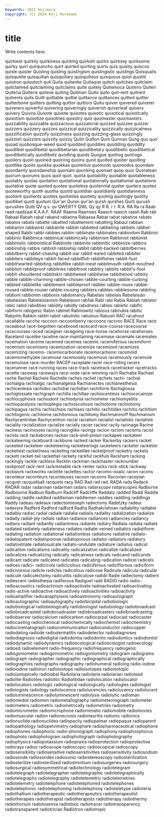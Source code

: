 ```yaml
---
Keywords: 2021 kojimura
Copyright: (C) 2024 Koji Murakami
---
```


# title

Write contents here.




quirkiest quirkily quirkiness quirking quirkish quirks quirksey quirksome quirky quirl
quirquincho quirt quirted quirting quirts quis quisby quiscos quisle quisler
Quisling quisling quislingism quislingistic quislings Quisqualis quisqueite quisquilian quisquiliary quisquilious
quisquous quist quistiti quistron quisutsch quit Quita quitantie Quitaque quitch
quitches quitclaim quitclaimed quitclaiming quitclaims quite quitely Quitemoca Quiteno Quiteri
Quiteria Quiteris quiteve quiting Quitman Quito quito quit-rent quitrent quitrents
quits Quitt quittable quittal quittance quittances quitted quitter quitterbone quitters
quitting quittor quittors Quitu quiver quivered quiverer quiverers quiverful quivering
quiveringly quiverish quiverleaf quivers quivery Quivira Quixote quixote quixotes quixotic
quixotical quixotically quixotism quixotize quixotries quixotry quiz quizmaster quizmasters quizzability
quizzable quizzacious quizzatorial quizzed quizzee quizzer quizzers quizzery quizzes quizzical
quizzicality quizzically quizzicalness quizzification quizzify quizziness quizzing quizzing-glass quizzingly quizzish
quizzism quizzity quizzy Qulin Qulllon Qum Qumran Qung quo quo'
quoad quobosque-weed quod quodded quoddies quodding quoddity quodlibet quodlibetal quodlibetarian
quodlibetary quodlibetic quodlibetical quodlibetically quodlibetz quodling quods Quogue quohog quohogs
quoilers quoin quoined quoining quoins quoit quoited quoiter quoiting quoitlike
quoits quokka quokkas quominus quomodo quomodos quondam quondamly quondamship quoniam
quonking quonset quop quor Quoratean quorum quorums quos quot quot.
quota quotability quotable quotableness quotably quotas quotation quotational quotationally quotationist
quotations quotative quote quoted quotee quoteless quotennial quoter quoters quotes
quoteworthy quoth quotha quotid quotidian quotidianly quotidianness quotient quotients quoties
quotieties quotiety quoting quotingly quotity quotlibet quott quotum Qur'an Quran
qur'an qursh qurshes Qurti qurush qurushes Qutb QV q.v. qv
QWERTY QWL Qy qy R R. r r. R.A. RA
Ra ra Raab raad raadzaal R.A.A.F. RAAF Raama Raamses Raasch
raasch raash Rab rab Rabaal Rabah rabal raband rabanna Rabassa
Rabat rabat rabatine rabato rabatos rabats rabatte rabatted rabattement rabatting
Rabaul rabban rabbanim rabbanist rabbanite rabbet rabbeted rabbeting rabbets rabbet-shaped
Rabbi rabbi rabbies rabbin rabbinate rabbinates rabbindom Rabbinic rabbinic Rabbinica
rabbinical rabbinically rabbinism Rabbinist rabbinist rabbinistic rabbinistical Rabbinite rabbinite rabbinitic
rabbinize rabbins rabbinship rabbis rabbish rabbiship rabbit rabbit-backed rabbitberries rabbitberry
rabbit-chasing rabbit-ear rabbit-eared rabbited rabbiter rabbiters rabbiteye rabbit-faced rabbitfish rabbitfishes
rabbit-foot rabbithearted rabbiting rabbitlike rabbit-meat rabbitmouth rabbit-mouthed rabbitoh rabbitproof rabbitries
rabbitroot rabbitry rabbits rabbit's-foot rabbit-shouldered rabbitskin rabbitweed rabbitwise rabbitwood rabbity
rabble rabble-charming rabble-chosen rabble-courting rabble-curbing rabbled rabblelike rabblement rabbleproof rabbler
rabble-rouse rabble-roused rabble-rouser rabble-rousing rabblers rabbles rabblesome rabbling rabboni rabbonim
rabbonis rabdomancy Rabelais rabelais Rabelaisian rabelaisian Rabelaisianism Rabelaism rabfak Rabi
rabi Rabia Rabiah rabiator rabic rabid rabidities rabidity rabidly rabidness
rabies rabietic rabific rabiform rabigenic Rabin rabinet Rabinowitz rabious rabirubia
rabitic Rabjohn Rabkin rablin rabot rabulistic rabulous Rabush RAC racahout
racallable racche raccoon raccoonberry raccoons raccroc RACE Race race raceabout
race-begotten racebrood racecard race-course racecourse racecourses raced racegoer racegoing race-horse
racehorse racehorses Raceland racelike raceline race-maintaining racemase racemate racemates racemation
raceme racemed racemes racemic racemiferous racemiform racemism racemisms racemization racemize
racemized racemizes racemizing racemo- racemocarbonate racemocarbonic racemoid racemomethylate racemose racemosely
racemous racemously racemule racemulose race-murder RACEP raceplate racer race-riding racers
racerunner race-running races race-track racetrack racetracker racetracks racette raceway raceways
race-wide race-winning rach Rachaba Rachael rache Rachel Rachele Rachelle raches
rachet rachets rachi- rachial rachialgia rachialgic rachianalgesia Rachianectes rachianesthesia rachicentesis
rachides rachidial rachidian rachiform Rachiglossa rachiglossate rachigraph rachilla rachillae rachiocentesis
rachiococainize rachiocyphosis rachiodont rachiodynia rachiometer rachiomyelitis rachioparalysis rachioplegia rachioscoliosis rachiotome
rachiotomy rachipagus rachis rachischisis rachises rachitic rachitides rachitis rachitism rachitogenic
rachitome rachitomous rachitomy Rachmaninoff Rachmanism Rachycentridae Rachycentron racial racialism racialist
racialistic racialists raciality racialization racialize racially racier raciest racily racinage
Racine raciness racinesses racing racinglike racings racion racism racisms racist
racists rack rackabones rackan rack-and-pinion rackapee rackateer rackateering rackboard rackbone
racked racker Rackerby rackers racket racketed racketeer racketeering racketeerings racketeers
racketer racketier racketiest racketiness racketing racketlike racketproof racketry rackets rackett
racket-tail rackettail rackety rackful rackfuls Rackham racking rackingly rackle rackless
Racklin rackman rackmaster racknumber rackproof rack-rent rackrentable rack-renter racks rack-stick
rackway rackwork rackworks raclette raclettes racloir racomo-oxalic racon racons raconteur
raconteurs raconteuses racoon racoons Racovian racoyian racquet racquetball racquets racy
RAD Rad rad rad. RADA rada Radack RADAR radar radarman
radarmen radars radarscope radarscopes Radborne Radbourne Radbun Radburn Radcliff Radcliffe
Raddatz radded Raddi Raddie radding raddle raddled raddleman raddlemen raddles
raddling raddlings Raddy radeau radeaux radectomieseph radectomy Radetzky radeur radevore
Radferd Radford radford Radha Radhakrishnan radiability radiable radiably radiac radial
radiale radialia radialis radiality radialization radialize radially radial-ply radials radian
radiance radiances radiancies radiancy radians radiant radiantly radiantness radiants radiary
Radiata radiata radiate radiated radiately radiateness radiates radiate-veined radiatics radiatiform
radiating radiation radiational radiationless radiations radiative radiato- radiatopatent radiatoporose radiatoporous
radiator radiators radiatory radiatostriate radiatosulcate radiato-undulate radiature radiatus radical radicalism
radicalisms radicality radicalization radicalize radicalized radicalizes radicalizing radically radicalness radicals
radicand radicands radicant radicate radicated radicates radicating radication radicel radicels
radices radici- radicicola radicicolous radiciferous radiciflorous radiciform radicivorous radicle radicles
radicolous radicose Radicula radicula radicular radicule radiculectomy radiculitis radiculose radidii
Radie radiectomy radient radiescent radiesthesia radiferous Radiguet radii RADIO radio
radio- radioacoustics radioactinium radioactivate radioactivated radioactivating radio-active radioactive radioactively radioactivities
radioactivity radioamplifier radioanaphylaxis radioastronomy radioautograph radioautographic radioautography radiobicipital radiobiologic radiobiological
radiobiologically radiobiologist radiobiology radiobroadcast radiobroadcasted radiobroadcaster radiobroadcasters radiobroadcasting radiobserver radiocalcium
radiocarbon radiocarpal radiocast radiocaster radiocasting radiochemical radiochemically radiochemist radiochemistry radiocinematograph
radiocommunication radioconductor radiocopper radiodating radiode radiodermatitis radiodetector radiodiagnoses radiodiagnosis radiodigital
radiodontia radiodontic radiodontics radiodontist radiodynamic radiodynamics radioecological radioecologist radioecology radioed
radioelement radio-frequency radiofrequency radiogenic radiogoniometer radiogoniometric radiogoniometry radiogram radiograms radiograph
radiographer radiographic radiographical radiographically radiographies radiographs radiography radiohumeral radioing radio-iodine
radioiodine radioiron radioisotope radioisotopes radioisotopic radioisotopically radiolabel Radiolaria radiolaria radiolarian
radiolead radiolite Radiolites radiolitic Radiolitidae radiolocation radiolocator radiolocators radiologic radiological
radiologically radiologies radiologist radiologists radiology radiolucence radiolucencies radiolucency radiolucent radioluminescence
radioluminescent radiolysis radiolytic radioman radiomedial radiomen radiometallography radiometeorograph radiometer radiometers
radiometric radiometrically radiometries radiometry radiomicrometer radiomicrophone radiomimetic radiomobile radiomovies radiomuscular
radion radionecrosis radioneuritis radionic radionics radionuclide radionuclides radiopacity radiopalmar radiopaque
radioparent radiopathology radiopelvimetry radiophare radiopharmaceutical radiophone radiophones radiophonic radio-phonograph radiophony
radiophosphorus radiophoto radiophotogram radiophotograph radiophotography radiophysics radiopotassium radiopraxis radioprotection radioprotective
radiorays radios radioscope radioscopic radioscopical radioscopy radiosensibility radiosensitive radiosensitivities radiosensitivity
radiosodium radiosonde radiosondes radiosonic radiostereoscopy radiosterilization radiosterilize radiosterilized radiostrontium radiosurgeries
radiosurgery radiosurgical radiosymmetrical radiotechnology radiotelegram radiotelegraph radiotelegrapher radiotelegraphic radiotelegraphically radiotelegraphs
radiotelegraphy radiotelemetric radiotelemetries radiotelemetry radiotelephone radiotelephoned radiotelephones radiotelephonic radiotelephoning radiotelephony
radioteletype radioteria radiothallium radiotherapeutic radiotherapeutics radiotherapeutist radiotherapies radiotherapist radiotherapists radiotherapy
radiothermy radiothorium radiotoxemia radiotoxic radiotracer radiotransparency radiotransparent radiotrician Radiotron radiotropic
